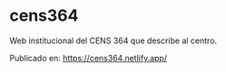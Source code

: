# cens364
Web institucional del CENS 364 que describe al centro.

Publicado en: https://cens364.netlify.app/
